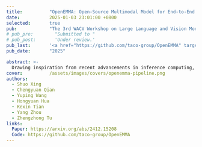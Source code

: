 ```yaml
---
title:          "OpenEMMA: Open-Source Multimodal Model for End-to-End Autonomous Driving"
date:           2025-01-03 23:01:00 +0800
selected:       true
pub:            "The 3rd WACV Workshop on Large Language and Vision Models for Autonomous Driving (LLVM-AD)"
# pub_pre:        "Submitted to "
# pub_post:       'Under review.'
pub_last:       '<a href="https://github.com/taco-group/OpenEMMA" target="_blank"><img src="https://img.shields.io/github/stars/taco-group/OpenEMMA"></a>'
pub_date:       "2025"

abstract: >-
  Drawing inspiration from recent advancements in inference computing, we propose OpenEMMA, an open-source end-to-end framework based on MLLMs. By incorporating the Chain-of-Thought reasoning process, OpenEMMA achieves significant improvements compared to the baseline when leveraging a diverse range of MLLMs. Furthermore, OpenEMMA demonstrates effectiveness, generalizability, and robustness across a variety of challenging driving scenarios, offering a more efficient and effective approach to autonomous driving.
cover:          /assets/images/covers/openemma-pipeline.png
authors:
  - Shuo Xing
  - Chengyuan Qian
  - Yuping Wang
  - Hongyuan Hua
  - Kexin Tian
  - Yang Zhou
  - Zhengzhong Tu
links:
  Paper: https://arxiv.org/abs/2412.15208
  Code: https://github.com/taco-group/OpenEMMA
---
```

